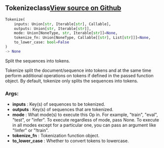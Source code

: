 ## Tokenize<span class="tag">class</span><a class="sourcelink" href=https://github.com/fastestimator/fastestimator/blob/r1.0/fastestimator/op/numpyop/univariate/tokenize.py/#L22-L66>View source on Github</a>
```python
Tokenize(
	inputs: Union[str, Iterable[str], Callable],
	outputs: Union[str, Iterable[str]],
	mode: Union[NoneType, str, Iterable[str]]=None,
	tokenize_fn: Union[NoneType, Callable[[str], List[str]]]=None,
	to_lower_case: bool=False
)
-> None
```
Split the sequences into tokens.

Tokenize split the document/sequence into tokens and at the same time perform additional operations on tokens if
defined in the passed function object. By default, tokenize only splits the sequences into tokens.


<h3>Args:</h3>

* **inputs** :  Key(s) of sequences to be tokenized.
* **outputs** :  Key(s) of sequences that are tokenized.
* **mode** :  What mode(s) to execute this Op in. For example, "train", "eval", "test", or "infer". To execute        regardless of mode, pass None. To execute in all modes except for a particular one, you can pass an argument        like "!infer" or "!train".
* **tokenize_fn** :  Tokenization function object.
* **to_lower_case** :  Whether to convert tokens to lowercase.



